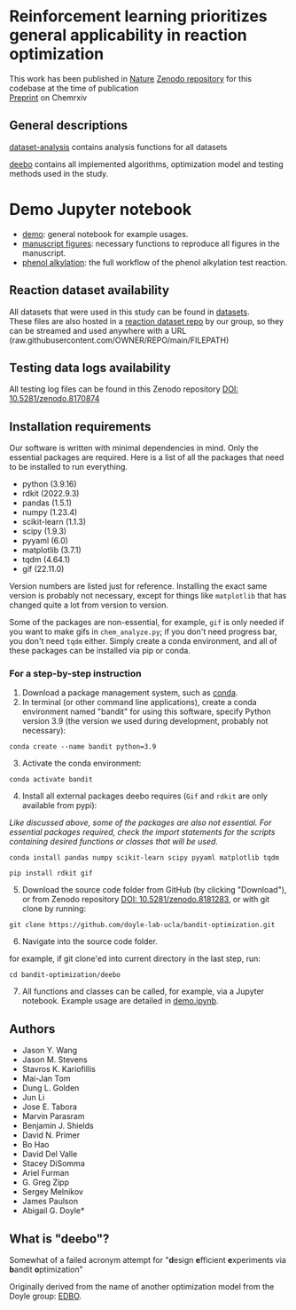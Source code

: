 # Reinforcement learning prioritizes general applicability in reaction optimization
This work has been published in [Nature](https://www.nature.com/articles/s41586-024-07021-y)
[Zenodo repository](https://zenodo.org/doi/10.5281/zenodo.8181283) for this codebase at the time of publication\
[Preprint](https://chemrxiv.org/engage/chemrxiv/article-details/64c7e2e1658ec5f7e5808425) on Chemrxiv


## General descriptions
[dataset-analysis](./dataset-analysis) contains analysis functions for all datasets 

[deebo](./deebo) contains all implemented algorithms, optimization model and testing methods used in the study. 

# Demo Jupyter notebook
- [demo](./deebo/demo.ipynb): general notebook for example usages. 
- [manuscript figures](./deebo/manuscript%20figures.ipynb): necessary functions to reproduce all figures in the manuscript.
- [phenol alkylation](./deebo/demo%20phenol%20akylation.ipynb): the full workflow of the phenol alkylation test reaction. 

## Reaction dataset availability
All datasets that were used in this study can be found in [datasets](./datasets).\
These files are also hosted in a [reaction dataset repo](https://github.com/doyle-lab-ucla/ochem-data/tree/main/deebo) by our group, so they can be streamed and used anywhere with a URL (raw.githubusercontent.com/OWNER/REPO/main/FILEPATH)

## Testing data logs availability
All testing log files can be found in this Zenodo repository [DOI: 10.5281/zenodo.8170874](https://zenodo.org/doi/10.5281/zenodo.8170874)

## Installation requirements
Our software is written with minimal dependencies in mind. Only the essential packages are required. 
Here is a list of all the packages that need to be installed to run everything.

- python (3.9.16)
- rdkit (2022.9.3)
- pandas (1.5.1)
- numpy (1.23.4)
- scikit-learn (1.1.3)
- scipy (1.9.3)
- pyyaml (6.0)
- matplotlib (3.7.1)
- tqdm (4.64.1)
- gif (22.11.0)

Version numbers are listed just for reference. 
Installing the exact same version is probably not necessary, 
except for things like `matplotlib` that has changed quite a lot from version to version.

Some of the packages are non-essential, for example, `gif` is only needed if you want to make gifs in `chem_analyze.py`;
if you don't need progress bar, you don't need `tqdm` either. Simply create a conda environment, and all of these packages
can be installed via pip or conda.

### For a step-by-step instruction
1. Download a package management system, such as [conda](https://docs.conda.io/en/latest/).
2. In terminal (or other command line applications), create a conda environment named "bandit" for using this software, specify Python version 3.9 (the version we used during development, probably not necessary):

`conda create --name bandit python=3.9`

3. Activate the conda environment:

`conda activate bandit`

4. Install all external packages deebo requires (`Gif` and `rdkit` are only available from pypi):

*Like discussed above, some of the packages are also not essential. For essential packages required, check the import statements for the scripts containing desired functions or classes that will be used.*

`conda install pandas numpy scikit-learn scipy pyyaml matplotlib tqdm`

`pip install rdkit gif`

5. Download the source code folder from GitHub (by clicking "Download"), or from Zenodo repository 
[DOI: 10.5281/zenodo.8181283](https://zenodo.org/doi/10.5281/zenodo.8181283), 
or with git clone by running:

`git clone https://github.com/doyle-lab-ucla/bandit-optimization.git`

6. Navigate into the source code folder.

for example, if git clone'ed into current directory in the last step, run: 

`cd bandit-optimization/deebo`

7. All functions and classes can be called, for example, via a Jupyter notebook.
Example usage are detailed in [demo.ipynb](./deebo/demo.ipynb).


## Authors
- Jason Y. Wang
- Jason M. Stevens
- Stavros K. Kariofillis
- Mai-Jan Tom
- Dung L. Golden
- Jun Li
- Jose E. Tabora
- Marvin Parasram
- Benjamin J. Shields
- David N. Primer
- Bo Hao
- David Del Valle
- Stacey DiSomma
- Ariel Furman
- G. Greg Zipp
- Sergey Melnikov
- James Paulson
- Abigail G. Doyle*

## What is "deebo"?
Somewhat of a failed acronym attempt for "**d**esign **e**fficient **e**xperiments via **b**andit **o**ptimization"

Originally derived from the name of another optimization model from the Doyle group: [EDBO](https://github.com/b-shields/edbo).

